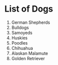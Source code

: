# List of Dogs

1. German Shepherds
2. Bulldogs
3. Samoyeds
4. Huskies
5. Poodles
7. Chihuahua
8. Alaskan Malamute
9. Golden Retriever